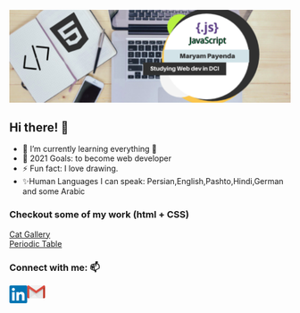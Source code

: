 ![Header](https://github.com/MaryamPayenda/MaryamPayenda/blob/main/header.png)
## Hi there! 👋
- 🌱 I’m currently learning everything 🤣
- 🥅 2021 Goals: to become web developer
- ⚡ Fun fact: I love drawing.
- ✨Human Languages I can speak: Persian,English,Pashto,Hindi,German and some Arabic


### Checkout some of my work (html + CSS) 
[Cat Gallery](https://maryampayenda.github.io/galleryWall/)  
[Periodic Table](https://maryampayenda.github.io/periodicTable/)  

### Connect with me: 📫

[<img align="left" alt="LinkedIn" width="32px" src="https://github.com/MaryamPayenda/MaryamPayenda/blob/main/linkedin.webp" />](https://www.linkedin.com/in/maryam-payenda-1844a7140/)

[<img align="left" alt="gmail" width="32px" src="https://github.com/MaryamPayenda/MaryamPayenda/blob/main/gmail_logo.png" />](mailto:maryampayanda12@gmail.com?)


